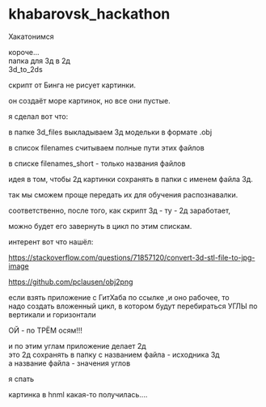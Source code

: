 # khabarovsk_hackathon
Хакатонимся  

короче...  
папка для 3д в 2д  
3d_to_2ds

скрипт от Бинга не рисует картинки.  

он создаёт море картинок, но все они пустые.  


я сделал вот что:  

в папке 3d_files выкладываем 3д модельки в формате .obj  


в список filenames считываем полные пути этих файлов  

в списке filenames_short - только названия файлов  


идея в том, чтобы 2д картинки сохранять в папки с именем файла 3д.  

так мы сможем проще передать их для обучения распознавалки.  


соответственно, после того, как скрипт 3д - ту - 2д заработает,  

можно будет его завернуть в цикл по этим спискам.  


интерент вот что нашёл:  

https://stackoverflow.com/questions/71857120/convert-3d-stl-file-to-jpg-image  

https://github.com/pclausen/obj2png  
  
  если взять приложение с ГитХаба по ссылке ,и оно рабочее, то  
  надо создать вложенный цикл, в котором будут перебираться УГЛЫ по вертикали и горизонтали 

  ОЙ - по ТРЁМ осям!!!

  и по этим углам приложение делает 2д  
  это 2д сохранять в папку с названием файла - исходника 3д  
  а название файла - значения углов  

  

я спать
  
  картинка в hnml какая-то получилась....  
  